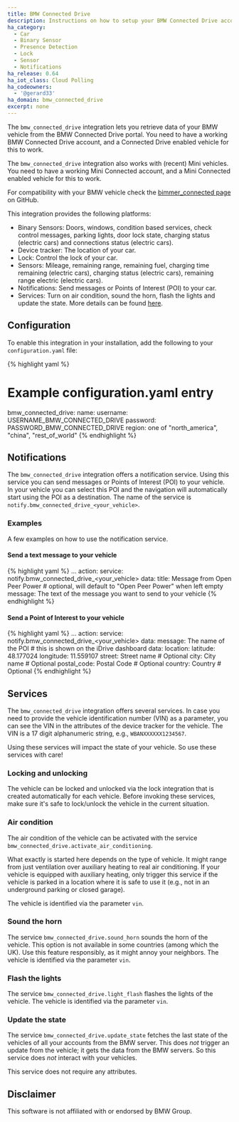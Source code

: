 ```yaml
---
title: BMW Connected Drive
description: Instructions on how to setup your BMW Connected Drive account with Open Peer Power.
ha_category:
  - Car
  - Binary Sensor
  - Presence Detection
  - Lock
  - Sensor
  - Notifications
ha_release: 0.64
ha_iot_class: Cloud Polling
ha_codeowners:
  - '@gerard33'
ha_domain: bmw_connected_drive
excerpt: none
---
```


The `bmw_connected_drive` integration lets you retrieve data of your BMW vehicle from the BMW Connected Drive portal. You need to have a working BMW Connected Drive account, and a Connected Drive enabled vehicle for this to work.

The `bmw_connected_drive` integration also works with (recent) Mini vehicles. You need to have a working Mini Connected account, and a Mini Connected enabled vehicle for this to work.

For compatibility with your BMW vehicle check the [bimmer_connected page](https://github.com/bimmerconnected/bimmer_connected) on GitHub.

This integration provides the following platforms:

- Binary Sensors: Doors, windows, condition based services, check control messages, parking lights, door lock state, charging status (electric cars) and connections status (electric cars).
- Device tracker: The location of your car.
- Lock: Control the lock of your car.
- Sensors: Mileage, remaining range, remaining fuel, charging time remaining (electric cars), charging status (electric cars), remaining range electric (electric cars).
- Notifications: Send messages or Points of Interest (POI) to your car.
- Services: Turn on air condition, sound the horn, flash the lights and update the state. More details can be found [here](/integrations/bmw_connected_drive/#services).

## Configuration

To enable this integration in your installation, add the following to your
`configuration.yaml` file:

{% highlight yaml %}
# Example configuration.yaml entry
bmw_connected_drive:
  name:
    username: USERNAME_BMW_CONNECTED_DRIVE
    password: PASSWORD_BMW_CONNECTED_DRIVE
    region: one of "north_america", "china", "rest_of_world"
{% endhighlight %}


## Notifications

The `bmw_connected_drive` integration offers a notification service. Using this service you can send messages or Points of Interest (POI) to your vehicle. In your vehicle you can select this POI and the navigation will automatically start using the POI as a destination.
The name of the service is `notify.bmw_connected_drive_<your_vehicle>`.

### Examples

A few examples on how to use the notification service.

#### Send a text message to your vehicle

{% highlight yaml %}
...
action:
  service: notify.bmw_connected_drive_<your_vehicle>
  data:
    title: Message from Open Peer Power # optional, will default to "Open Peer Power" when left empty
    message: The text of the message you want to send to your vehicle
{% endhighlight %}

#### Send a Point of Interest to your vehicle

{% highlight yaml %}
...
action:
  service: notify.bmw_connected_drive_<your_vehicle>
  data:
    message: The name of the POI # this is shown on the iDrive dashboard
    data:
      location:
        latitude: 48.177024
        longitude: 11.559107
        street: Street name  # Optional
        city: City name  # Optional
        postal_code: Postal Code  # Optional
        country: Country  # Optional
{% endhighlight %}

## Services

The `bmw_connected_drive` integration offers several services. In case you need to provide the vehicle identification number (VIN) as a parameter, you can see the VIN in the attributes of the device tracker for the vehicle. The VIN is a 17 digit alphanumeric string, e.g., `WBANXXXXXX1234567`.

Using these services will impact the state of your vehicle. So use these services with care!

### Locking and unlocking

The vehicle can be locked and unlocked via the lock integration that is created automatically for each vehicle. Before invoking these services, make sure it's safe to lock/unlock the vehicle in the current situation.

### Air condition

The air condition of the vehicle can be activated with the service `bmw_connected_drive.activate_air_conditioning`.

What exactly is started here depends on the type of vehicle. It might range from just ventilation over auxiliary heating to real air conditioning. If your vehicle is equipped with auxiliary heating, only trigger this service if the vehicle is parked in a location where it is safe to use it (e.g., not in an underground parking or closed garage).

The vehicle is identified via the parameter `vin`.

### Sound the horn

The service `bmw_connected_drive.sound_horn` sounds the horn of the vehicle. This option is not available in some countries (among which  the UK). Use this feature responsibly, as it might annoy your neighbors. The vehicle is identified via the parameter `vin`.

### Flash the lights

The service `bmw_connected_drive.light_flash` flashes the lights of the vehicle. The vehicle is identified via the parameter `vin`.

### Update the state

The service `bmw_connected_drive.update_state` fetches the last state of the vehicles of all your accounts from the BMW server. This does *not* trigger an update from the vehicle; it gets the data from the BMW servers. So this service does *not* interact with your vehicles.

This service does not require any attributes.

## Disclaimer

This software is not affiliated with or endorsed by BMW Group.
